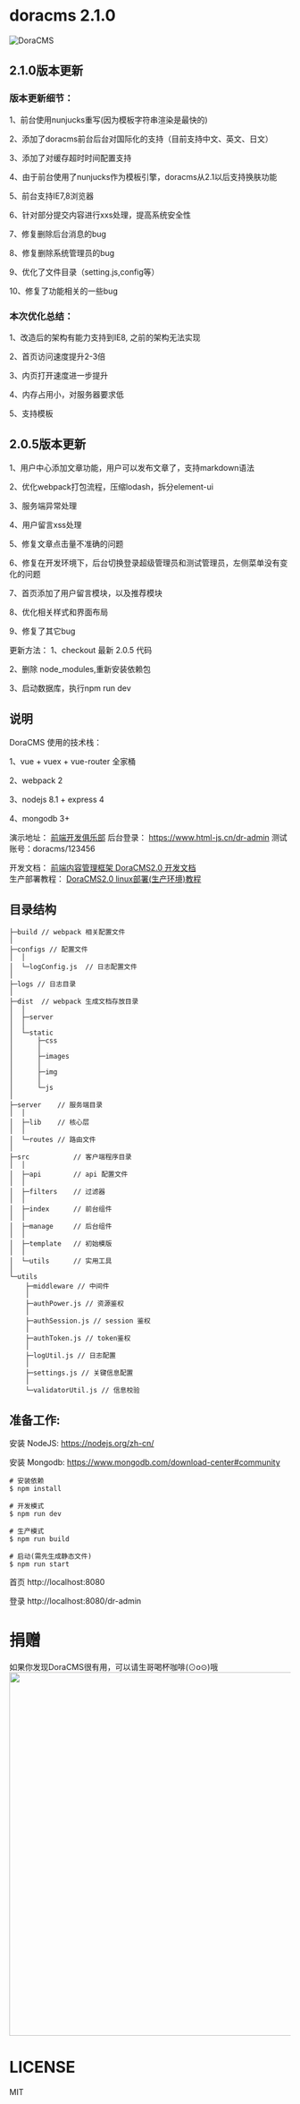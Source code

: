 # doracms 2.1.0

![DoraCMS](http://7xkrk4.com1.z0.glb.clouddn.com/doracms2.jpg "DoraCMS")

## 2.1.0版本更新

### 版本更新细节：
1、前台使用nunjucks重写(因为模板字符串渲染是最快的)

2、添加了doracms前台后台对国际化的支持（目前支持中文、英文、日文）

3、添加了对缓存超时时间配置支持

4、由于前台使用了nunjucks作为模板引擎，doracms从2.1以后支持换肤功能

5、前台支持IE7,8浏览器

6、针对部分提交内容进行xxs处理，提高系统安全性

7、修复删除后台消息的bug

8、修复删除系统管理员的bug

9、优化了文件目录（setting.js,config等）

10、修复了功能相关的一些bug

### 本次优化总结：
1、改造后的架构有能力支持到IE8, 之前的架构无法实现

2、首页访问速度提升2-3倍

3、内页打开速度进一步提升

4、内存占用小，对服务器要求低

5、支持模板


## 2.0.5版本更新
1、用户中心添加文章功能，用户可以发布文章了，支持markdown语法

2、优化webpack打包流程，压缩lodash，拆分element-ui

3、服务端异常处理

4、用户留言xss处理

5、修复文章点击量不准确的问题

6、修复在开发环境下，后台切换登录超级管理员和测试管理员，左侧菜单没有变化的问题

7、首页添加了用户留言模块，以及推荐模块

8、优化相关样式和界面布局

9、修复了其它bug


更新方法： 
1、checkout 最新 2.0.5 代码

2、删除 node_modules,重新安装依赖包

3、启动数据库，执行npm run dev 


## 说明

DoraCMS 使用的技术栈：

1、vue + vuex + vue-router 全家桶

2、webpack 2

3、nodejs 8.1 + express 4

4、mongodb 3+

演示地址： [前端开发俱乐部](https://www.html-js.cn)
后台登录： https://www.html-js.cn/dr-admin     测试账号：doracms/123456

开发文档： [前端内容管理框架 DoraCMS2.0 开发文档](https://www.html-js.cn/details/ryn2kSWqZ.html)   
生产部署教程： [DoraCMS2.0 linux部署(生产环境)教程](https://www.html-js.cn/details/ry4-B-hkf.html)  


## 目录结构

```
├─build // webpack 相关配置文件
│
├─configs // 配置文件
│  │  
│  └─logConfig.js  // 日志配置文件
│ 
├─logs // 日志目录
│
├─dist  // webpack 生成文档存放目录
│  │
│  ├─server
│  │
│  └─static
│      ├─css
│      │
│      ├─images
│      │
│      ├─img
│      │
│      └─js
│
├─server    // 服务端目录
│  │
│  ├─lib    // 核心层
│  │
│  └─routes // 路由文件
│
├─src           // 客户端程序目录
│  │
│  ├─api        // api 配置文件
│  │
│  ├─filters    // 过滤器
│  │
│  ├─index      // 前台组件
│  │
│  ├─manage     // 后台组件
│  │
│  ├─template   // 初始模版
│  │
│  └─utils      // 实用工具
│
└─utils
    ├─middleware // 中间件
    │
    ├─authPower.js // 资源鉴权
    │
    ├─authSession.js // session 鉴权
    │
    ├─authToken.js // token鉴权
    │
    ├─logUtil.js // 日志配置
    │
    ├─settings.js // 关键信息配置
    │
    └─validatorUtil.js // 信息校验

```





## 准备工作:
安装 NodeJS:
https://nodejs.org/zh-cn/

安装 Mongodb:
https://www.mongodb.com/download-center#community

```shell
# 安装依赖
$ npm install

# 开发模式
$ npm run dev

# 生产模式
$ npm run build

# 启动(需先生成静态文件)
$ npm run start
```

首页
http://localhost:8080

登录
http://localhost:8080/dr-admin

# 捐赠
如果你发现DoraCMS很有用，可以请生哥喝杯咖啡(⊙o⊙)哦
<img width="650" src="http://7xkrk4.com1.z0.glb.clouddn.com/payme.jpg" alt="">

# LICENSE

MIT

